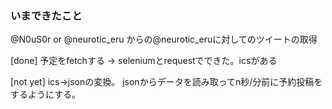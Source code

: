 ### いまできたこと

@N0uS0r or @neurotic_eru からの@neurotic_eruに対してのツイートの取得

[done]
予定をfetchする → seleniumとrequestでできた。icsがある

[not yet]
ics→jsonの変換。
jsonからデータを読み取ってn秒/分前に予約投稿をするようにする。

